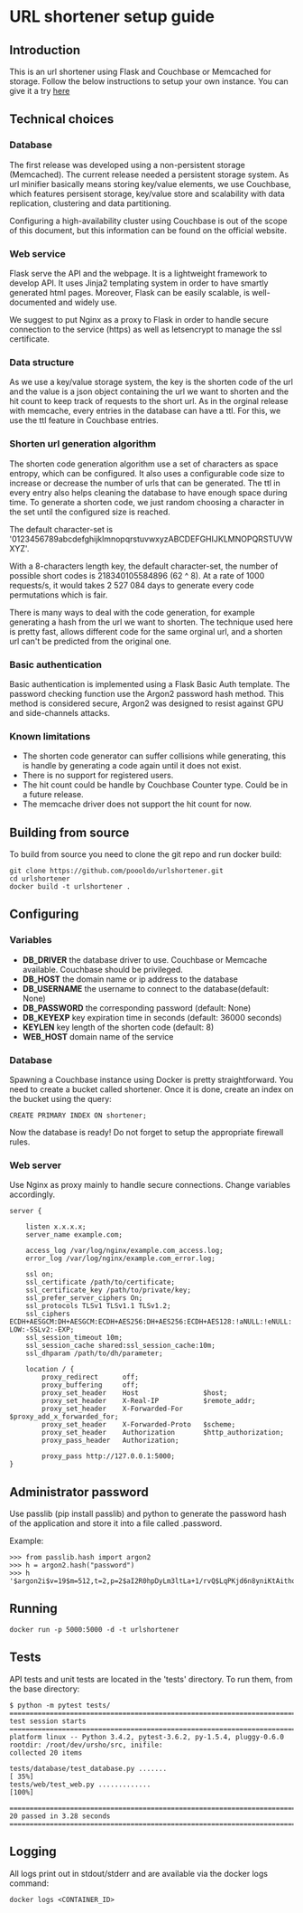 # URL shortener setup guide

## Introduction

This is an url shortener using Flask and Couchbase or Memcached for storage. Follow the below instructions to setup your own instance.
You can give it a try [here](https://s.akira.fr)

## Technical choices

### Database

The first release was developed using a non-persistent storage (Memcached). The current release needed a persistent storage system.
As url minifier basically means storing key/value elements, we use Couchbase, which features persisent storage, key/value store and 
scalability with data replication, clustering and data partitioning.

Configuring a high-availability cluster using Couchbase is out of the scope of this document, but this information can be found 
on the official website.

### Web service

Flask serve the API and the webpage. It is a lightweight framework to develop API. It uses Jinja2 templating system
in order to have smartly generated html pages. Moreover, Flask can be easily scalable, is well-documented and widely use.

We suggest to put Nginx as a proxy to Flask in order to handle secure connection to the service (https) as well as letsencrypt to 
manage the ssl certificate.

### Data structure

As we use a key/value storage system, the key is the shorten code of the url and the value is a json object containing the url
we want to shorten and the hit count to keep track of requests to the short url. As in the orginal release with memcache, every
entries in the database can have a ttl. For this, we use the ttl feature in Couchbase entries.

### Shorten url generation algorithm

The shorten code generation algorithm use a set of characters as space entropy, which can be configured. It also uses a configurable 
code size to increase or decrease the number of urls that can be generated. The ttl in every entry also helps cleaning the database 
to have enough space during time. To generate a shorten code, we just random choosing a character in the set until the configured
size is reached.

The default character-set is '0123456789abcdefghijklmnopqrstuvwxyzABCDEFGHIJKLMNOPQRSTUVWXYZ'.

With a 8-characters length key, the default character-set, the number of possible short codes is 218340105584896 (62 ^ 8). At a rate
of 1000 requests/s, it would takes 2 527 084 days to generate every code permutations which is fair.

There is many ways to deal with the code generation, for example generating a hash from the url we want to shorten. The
technique used here is pretty fast, allows different code for the same orginal url, and a shorten url can't be predicted
from the original one.

### Basic authentication

Basic authentication is implemented using a Flask Basic Auth template. The password checking function use the Argon2 password hash 
method. This method is considered secure, Argon2 was designed to resist against GPU and side-channels attacks.

### Known limitations

* The shorten code generator can suffer collisions while generating, this is handle by generating a code again until it does not exist.
* There is no support for registered users. 
* The hit count could be handle by Couchbase Counter type. Could be in a future release.
* The memcache driver does not support the hit count for now.

## Building from source

To build from source you need to clone the git repo and run docker build:
```
git clone https://github.com/poooldo/urlshortener.git
cd urlshortener
docker build -t urlshortener .
```

## Configuring

### Variables

* **DB_DRIVER** the database driver to use. Couchbase or Memcache available. Couchbase should be privileged. 
* **DB_HOST** the domain name or ip address to the database
* **DB_USERNAME** the username to connect to the database(default: None)
* **DB_PASSWORD** the corresponding password (default: None)
* **DB_KEYEXP** key expiration time in seconds (default: 36000 seconds)
* **KEYLEN** key length of the shorten code (default: 8)
* **WEB_HOST** domain name of the service

### Database

Spawning a Couchbase instance using Docker is pretty straightforward. You need to create a bucket called shortener.
Once it is done, create an index on the bucket using the query:

```
CREATE PRIMARY INDEX ON shortener;
```

Now the database is ready! Do not forget to setup the appropriate firewall rules.

### Web server

Use Nginx as proxy mainly to handle secure connections.
Change variables accordingly.

```
server {

    listen x.x.x.x;
    server_name example.com;

    access_log /var/log/nginx/example.com_access.log;
    error_log /var/log/nginx/example.com_error.log;
    
    ssl on;
    ssl_certificate /path/to/certificate;
    ssl_certificate_key /path/to/private/key; 
    ssl_prefer_server_ciphers On;
    ssl_protocols TLSv1 TLSv1.1 TLSv1.2;
    ssl_ciphers ECDH+AESGCM:DH+AESGCM:ECDH+AES256:DH+AES256:ECDH+AES128:!aNULL:!eNULL:!DES:!3DES:!MD5:!PSK:!EXPORT:!DSS:-LOW:-SSLv2:-EXP;
    ssl_session_timeout 10m;
    ssl_session_cache shared:ssl_session_cache:10m;
    ssl_dhparam /path/to/dh/parameter;

    location / {
        proxy_redirect      off;
        proxy_buffering     off;
        proxy_set_header    Host                $host;
        proxy_set_header    X-Real-IP           $remote_addr;
        proxy_set_header    X-Forwarded-For     $proxy_add_x_forwarded_for;
        proxy_set_header    X-Forwarded-Proto   $scheme;
        proxy_set_header    Authorization       $http_authorization;
        proxy_pass_header   Authorization;

        proxy_pass http://127.0.0.1:5000;
}
```

## Administrator password

Use passlib (pip install passlib) and python to generate the password hash of the application and store it into a file called .password.

Example:

```
>>> from passlib.hash import argon2
>>> h = argon2.hash("password")
>>> h
'$argon2i$v=19$m=512,t=2,p=2$aI2R0hpDyLm3ltLa+1/rvQ$LqPKjd6n8yniKtAithoR7A'
```

## Running

```
docker run -p 5000:5000 -d -t urlshortener
```

## Tests

API tests and unit tests are located in the 'tests' directory. To run them, from the base directory:

```
$ python -m pytest tests/
================================================================================================================== test session starts ===================================================================================================================
platform linux -- Python 3.4.2, pytest-3.6.2, py-1.5.4, pluggy-0.6.0
rootdir: /root/dev/ursho/src, inifile:
collected 20 items                                                                                                                                                                                                                                       

tests/database/test_database.py .......                                                                                                                                                                                                            [ 35%]
tests/web/test_web.py .............                                                                                                                                                                                                                [100%]

=============================================================================================================== 20 passed in 3.28 seconds ================================================================================================================
```

## Logging

All logs print out in stdout/stderr and are available via the docker logs command:
```
docker logs <CONTAINER_ID>
```
